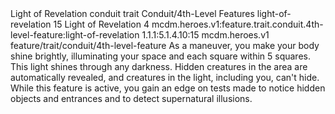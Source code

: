 <ability>
  <name>Light of Revelation</name>
  <metadata>
    <class>conduit</class>
    <feature_type>trait</feature_type>
    <file_dpath>Conduit/4th-Level Features</file_dpath>
    <item_id>light-of-revelation</item_id>
    <item_index>15</item_index>
    <item_name>Light of Revelation</item_name>
    <level>4</level>
    <scc>mcdm.heroes.v1:feature.trait.conduit.4th-level-feature:light-of-revelation</scc>
    <scdc>1.1.1:5.1.4.10:15</scdc>
    <source>mcdm.heroes.v1</source>
    <type>feature/trait/conduit/4th-level-feature</type>
  </metadata>
  <effects>
    <effect type="mundane">As a maneuver, you make your body shine brightly, illuminating your space and each square within 5 squares. This light shines through any darkness. Hidden creatures in the area are automatically revealed, and creatures in the light, including you, can&apos;t hide. While this feature is active, you gain an edge on tests made to notice hidden objects and entrances and to detect supernatural illusions.</effect>
  </effects>
</ability>
